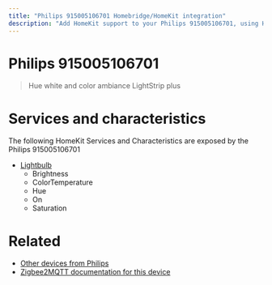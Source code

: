 ```yaml
---
title: "Philips 915005106701 Homebridge/HomeKit integration"
description: "Add HomeKit support to your Philips 915005106701, using Homebridge, Zigbee2MQTT and homebridge-z2m."
---
```

<!---
This file has been GENERATED using src/docgen/docgen.ts
DO NOT EDIT THIS FILE MANUALLY!
-->
# Philips 915005106701
> Hue white and color ambiance LightStrip plus


# Services and characteristics
The following HomeKit Services and Characteristics are exposed by
the Philips 915005106701

* [Lightbulb](../../light.md)
  * Brightness
  * ColorTemperature
  * Hue
  * On
  * Saturation


# Related
* [Other devices from Philips](../index.md#philips)
* [Zigbee2MQTT documentation for this device](https://www.zigbee2mqtt.io/devices/915005106701.html)